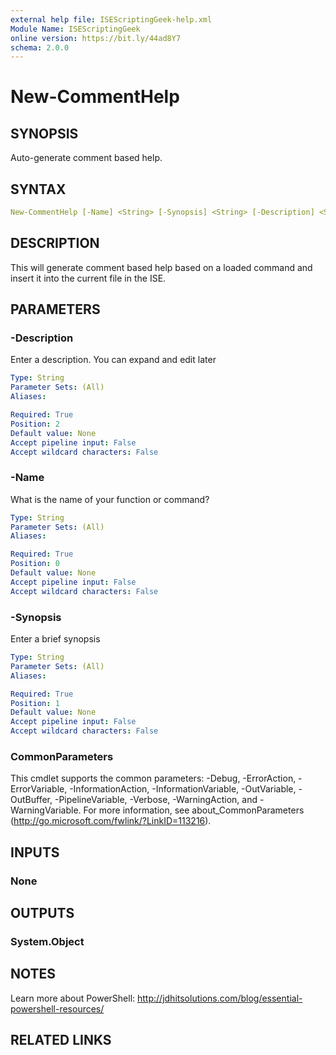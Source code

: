 ```yaml
---
external help file: ISEScriptingGeek-help.xml
Module Name: ISEScriptingGeek
online version: https://bit.ly/44ad8Y7
schema: 2.0.0
---
```


# New-CommentHelp

## SYNOPSIS

Auto-generate comment based help.

## SYNTAX

```yaml
New-CommentHelp [-Name] <String> [-Synopsis] <String> [-Description] <String> [<CommonParameters>]
```

## DESCRIPTION

This will generate comment based help based on a loaded command and insert it into the current file in the ISE.

## PARAMETERS

### -Description

Enter a description. You can expand and edit later

```yaml
Type: String
Parameter Sets: (All)
Aliases:

Required: True
Position: 2
Default value: None
Accept pipeline input: False
Accept wildcard characters: False
```

### -Name

What is the name of your function or command?

```yaml
Type: String
Parameter Sets: (All)
Aliases:

Required: True
Position: 0
Default value: None
Accept pipeline input: False
Accept wildcard characters: False
```

### -Synopsis

Enter a brief synopsis

```yaml
Type: String
Parameter Sets: (All)
Aliases:

Required: True
Position: 1
Default value: None
Accept pipeline input: False
Accept wildcard characters: False
```

### CommonParameters

This cmdlet supports the common parameters: -Debug, -ErrorAction, -ErrorVariable, -InformationAction, -InformationVariable, -OutVariable, -OutBuffer, -PipelineVariable, -Verbose, -WarningAction, and -WarningVariable.
For more information, see about_CommonParameters (http://go.microsoft.com/fwlink/?LinkID=113216).

## INPUTS

### None

## OUTPUTS

### System.Object

## NOTES

Learn more about PowerShell: http://jdhitsolutions.com/blog/essential-powershell-resources/

## RELATED LINKS
